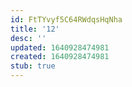```yaml
---
id: FtTYvyf5C64RWdqsHqNha
title: '12'
desc: ''
updated: 1640928474981
created: 1640928474981
stub: true
---
```


